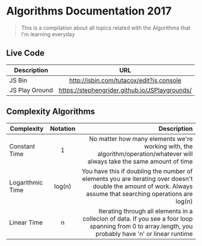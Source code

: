# Algorithms Documentation 2017 
> This is a compilation about all topics related with the Algorithms that I'm learning everyday

## Live Code

| Description   | URL           | 
| ------------- |:-------------:| 
| JS Bin  | http://jsbin.com/tutacox/edit?js,console | 
| JS Play Ground | https://stephengrider.github.io/JSPlaygrounds/ | 
 

## Complexity Algorithms

| Complexity   | Notation | Description           | 
| ------------- |:-------------:| -------------:| 
| Constant Time | 1 | No matter how many elements we're working with, the algorithm/operation/whatever will always take the same amount of time | 
| Logarithmic Time | log(n) | You have this if doubling the number of elements you are iterating over doesn't double the amount of work. Always assume that searching operations are log(n) | 
| Linear Time | n | Iterating through all elements in a collecion of data. If you see a foor loop spanning from 0 to array.length, you probably have 'n' or linear runtime |
